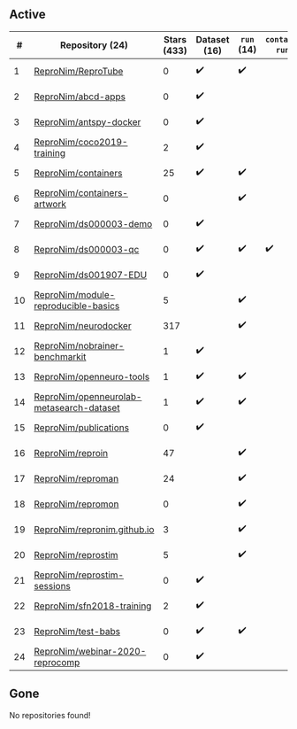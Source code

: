 ## Active
| # | Repository (24) | Stars (433) | Dataset (16) | `run` (14) | `containers-run` (1) | Last Modified |
| --- | --- | --- | --- | --- | --- | --- |
| 1 | [ReproNim/ReproTube](https://github.com/ReproNim/ReproTube) | 0 | :heavy_check_mark: | :heavy_check_mark: |  | 2023-11-12 17:26:45+00:00 |
| 2 | [ReproNim/abcd-apps](https://github.com/ReproNim/abcd-apps) | 0 | :heavy_check_mark: |  |  | 2023-02-13 13:28:51+00:00 |
| 3 | [ReproNim/antspy-docker](https://github.com/ReproNim/antspy-docker) | 0 | :heavy_check_mark: |  |  | 2023-03-23 19:39:35+00:00 |
| 4 | [ReproNim/coco2019-training](https://github.com/ReproNim/coco2019-training) | 2 | :heavy_check_mark: |  |  | 2022-07-06 20:14:58+00:00 |
| 5 | [ReproNim/containers](https://github.com/ReproNim/containers) | 25 | :heavy_check_mark: | :heavy_check_mark: |  | 2024-04-03 00:07:05+00:00 |
| 6 | [ReproNim/containers-artwork](https://github.com/ReproNim/containers-artwork) | 0 |  | :heavy_check_mark: |  | 2023-08-11 18:07:48+00:00 |
| 7 | [ReproNim/ds000003-demo](https://github.com/ReproNim/ds000003-demo) | 0 | :heavy_check_mark: |  |  | 2019-07-18 16:16:52+00:00 |
| 8 | [ReproNim/ds000003-qc](https://github.com/ReproNim/ds000003-qc) | 0 | :heavy_check_mark: | :heavy_check_mark: | :heavy_check_mark: | 2019-08-31 12:40:29+00:00 |
| 9 | [ReproNim/ds001907-EDU](https://github.com/ReproNim/ds001907-EDU) | 0 | :heavy_check_mark: |  |  | 2022-05-13 11:30:14+00:00 |
| 10 | [ReproNim/module-reproducible-basics](https://github.com/ReproNim/module-reproducible-basics) | 5 |  | :heavy_check_mark: |  | 2021-04-28 12:33:17+00:00 |
| 11 | [ReproNim/neurodocker](https://github.com/ReproNim/neurodocker) | 317 |  | :heavy_check_mark: |  | 2024-04-04 05:04:30+00:00 |
| 12 | [ReproNim/nobrainer-benchmarkit](https://github.com/ReproNim/nobrainer-benchmarkit) | 1 | :heavy_check_mark: |  |  | 2022-11-10 18:37:02+00:00 |
| 13 | [ReproNim/openneuro-tools](https://github.com/ReproNim/openneuro-tools) | 1 | :heavy_check_mark: | :heavy_check_mark: |  | 2021-05-13 14:33:57+00:00 |
| 14 | [ReproNim/openneurolab-metasearch-dataset](https://github.com/ReproNim/openneurolab-metasearch-dataset) | 1 | :heavy_check_mark: | :heavy_check_mark: |  | 2018-04-04 00:21:36+00:00 |
| 15 | [ReproNim/publications](https://github.com/ReproNim/publications) | 0 | :heavy_check_mark: |  |  | 2019-06-07 13:46:55+00:00 |
| 16 | [ReproNim/reproin](https://github.com/ReproNim/reproin) | 47 |  | :heavy_check_mark: |  | 2023-12-08 04:53:39+00:00 |
| 17 | [ReproNim/reproman](https://github.com/ReproNim/reproman) | 24 |  | :heavy_check_mark: |  | 2023-06-16 15:45:37+00:00 |
| 18 | [ReproNim/repromon](https://github.com/ReproNim/repromon) | 0 |  | :heavy_check_mark: |  | 2024-04-04 14:18:29+00:00 |
| 19 | [ReproNim/repronim.github.io](https://github.com/ReproNim/repronim.github.io) | 3 |  | :heavy_check_mark: |  | 2024-04-01 22:11:47+00:00 |
| 20 | [ReproNim/reprostim](https://github.com/ReproNim/reprostim) | 5 |  | :heavy_check_mark: |  | 2024-04-04 10:55:06+00:00 |
| 21 | [ReproNim/reprostim-sessions](https://github.com/ReproNim/reprostim-sessions) | 0 | :heavy_check_mark: |  |  | 2023-03-09 15:02:51+00:00 |
| 22 | [ReproNim/sfn2018-training](https://github.com/ReproNim/sfn2018-training) | 2 | :heavy_check_mark: |  |  | 2022-07-06 20:14:08+00:00 |
| 23 | [ReproNim/test-babs](https://github.com/ReproNim/test-babs) | 0 | :heavy_check_mark: | :heavy_check_mark: |  | 2023-12-08 20:39:43+00:00 |
| 24 | [ReproNim/webinar-2020-reprocomp](https://github.com/ReproNim/webinar-2020-reprocomp) | 0 | :heavy_check_mark: |  |  | 2020-12-04 18:51:46+00:00 |

## Gone
No repositories found!

